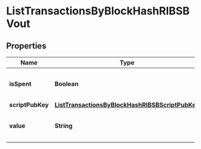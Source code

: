 

# ListTransactionsByBlockHashRIBSBVout


## Properties

Name | Type | Description | Notes
------------ | ------------- | ------------- | -------------
**isSpent** | **Boolean** | Defines whether the output is spent or not. | 
**scriptPubKey** | [**ListTransactionsByBlockHashRIBSBScriptPubKey**](ListTransactionsByBlockHashRIBSBScriptPubKey.md) |  | 
**value** | **String** | Represents the sent/received amount. | 



